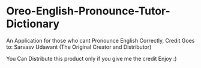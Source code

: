 # Oreo-English-Pronounce-Tutor-Dictionary
An Application for those who cant Pronounce English Correctly, Credit Goes to: Sarvasv Udawant (The Original Creator and Distributor)

You Can Distribute this product only if you give me the credit
Enjoy  :)
